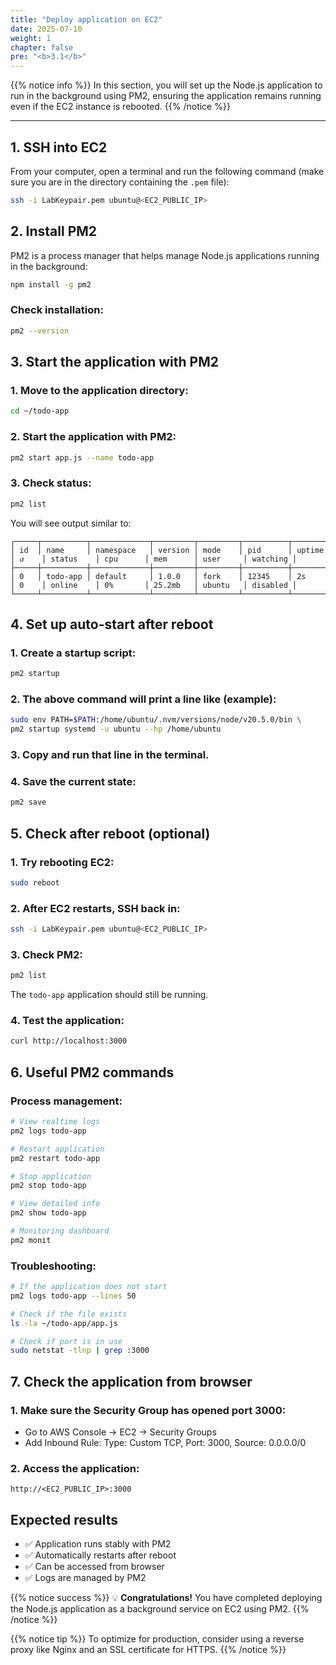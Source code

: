 ```yaml
---
title: "Deploy application on EC2"
date: 2025-07-10
weight: 1
chapter: false
pre: "<b>3.1</b>"
---
```


{{% notice info %}}
In this section, you will set up the Node.js application to run in the background using PM2, ensuring the application remains running even if the EC2 instance is rebooted.
{{% /notice %}}

---

## 1. SSH into EC2

From your computer, open a terminal and run the following command (make sure you are in the directory containing the `.pem` file):

```bash
ssh -i LabKeypair.pem ubuntu@<EC2_PUBLIC_IP>
```

## 2. Install PM2

PM2 is a process manager that helps manage Node.js applications running in the background:

```bash
npm install -g pm2
```

### Check installation:

```bash
pm2 --version
```

## 3. Start the application with PM2

### 1. Move to the application directory:

```bash
cd ~/todo-app
```

### 2. Start the application with PM2:

```bash
pm2 start app.js --name todo-app
```

### 3. Check status:

```bash
pm2 list
```

You will see output similar to:

```
┌─────┬──────────┬─────────────┬─────────┬─────────┬──────────┬────────┬──────┬───────────┬──────────┬──────────┬──────────┬──────────┐
│ id  │ name     │ namespace   │ version │ mode    │ pid      │ uptime │ ↺    │ status    │ cpu      │ mem      │ user     │ watching │
├─────┼──────────┼─────────────┼─────────┼─────────┼──────────┼────────┼──────┼───────────┼──────────┼──────────┼──────────┼──────────┤
│ 0   │ todo-app │ default     │ 1.0.0   │ fork    │ 12345    │ 2s     │ 0    │ online    │ 0%       │ 25.2mb   │ ubuntu   │ disabled │
└─────┴──────────┴─────────────┴─────────┴─────────┴──────────┴────────┴──────┴───────────┴──────────┴──────────┴──────────┴──────────┘
```

## 4. Set up auto-start after reboot

### 1. Create a startup script:

```bash
pm2 startup
```

### 2. The above command will print a line like (example):

```bash
sudo env PATH=$PATH:/home/ubuntu/.nvm/versions/node/v20.5.0/bin \
pm2 startup systemd -u ubuntu --hp /home/ubuntu
```

### 3. Copy and run that line in the terminal.

### 4. Save the current state:

```bash
pm2 save
```

## 5. Check after reboot (optional)

### 1. Try rebooting EC2:

```bash
sudo reboot
```

### 2. After EC2 restarts, SSH back in:

```bash
ssh -i LabKeypair.pem ubuntu@<EC2_PUBLIC_IP>
```

### 3. Check PM2:

```bash
pm2 list
```

The `todo-app` application should still be running.

### 4. Test the application:

```bash
curl http://localhost:3000
```

## 6. Useful PM2 commands

### Process management:

```bash
# View realtime logs
pm2 logs todo-app

# Restart application
pm2 restart todo-app

# Stop application
pm2 stop todo-app

# View detailed info
pm2 show todo-app

# Monitoring dashboard
pm2 monit
```

### Troubleshooting:

```bash
# If the application does not start
pm2 logs todo-app --lines 50

# Check if the file exists
ls -la ~/todo-app/app.js

# Check if port is in use
sudo netstat -tlnp | grep :3000
```

## 7. Check the application from browser

### 1. Make sure the Security Group has opened port 3000:
- Go to AWS Console → EC2 → Security Groups
- Add Inbound Rule: Type: Custom TCP, Port: 3000, Source: 0.0.0.0/0

### 2. Access the application:

```
http://<EC2_PUBLIC_IP>:3000
```

## Expected results

- ✅ Application runs stably with PM2
- ✅ Automatically restarts after reboot
- ✅ Can be accessed from browser
- ✅ Logs are managed by PM2

{{% notice success %}}
💡 **Congratulations!** You have completed deploying the Node.js application as a background service on EC2 using PM2.
{{% /notice %}}

{{% notice tip %}}
To optimize for production, consider using a reverse proxy like Nginx and an SSL certificate for HTTPS.
{{% /notice %}}